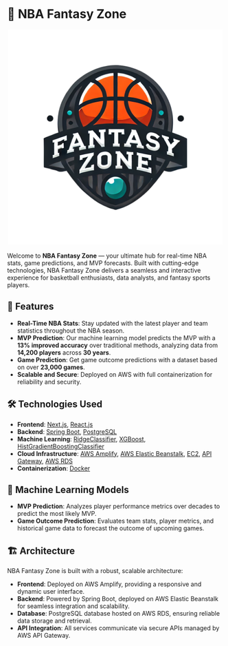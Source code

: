 # 🏀 NBA Fantasy Zone

<div align="center">
  <img src="frontend/public/major.png" alt="NBA Fantasy Zone" width="500"/>
</div>

Welcome to **NBA Fantasy Zone** — your ultimate hub for real-time NBA stats, game predictions, and MVP forecasts. Built with cutting-edge technologies, NBA Fantasy Zone delivers a seamless and interactive experience for basketball enthusiasts, data analysts, and fantasy sports players.

## 🚀 Features

- **Real-Time NBA Stats**: Stay updated with the latest player and team statistics throughout the NBA season.
- **MVP Prediction**: Our machine learning model predicts the MVP with a **13% improved accuracy** over traditional methods, analyzing data from **14,200 players** across **30 years**.
- **Game Prediction**: Get game outcome predictions with a dataset based on over **23,000 games**.
- **Scalable and Secure**: Deployed on AWS with full containerization for reliability and security.

## 🛠️ Technologies Used

- **Frontend**: [Next.js](https://nextjs.org/), [React.js](https://reactjs.org/)
- **Backend**: [Spring Boot](https://spring.io/projects/spring-boot), [PostgreSQL](https://www.postgresql.org/)
- **Machine Learning**: [RidgeClassifier](https://scikit-learn.org/stable/modules/generated/sklearn.linear_model.RidgeClassifier.html), [XGBoost](https://xgboost.readthedocs.io/), [HistGradientBoostingClassifier](https://scikit-learn.org/stable/modules/generated/sklearn.ensemble.HistGradientBoostingClassifier.html)
- **Cloud Infrastructure**: [AWS Amplify](https://aws.amazon.com/amplify/), [AWS Elastic Beanstalk](https://aws.amazon.com/elasticbeanstalk/), [EC2](https://aws.amazon.com/ec2/), [API Gateway](https://aws.amazon.com/api-gateway/), [AWS RDS](https://aws.amazon.com/rds/)
- **Containerization**: [Docker](https://www.docker.com/)

## 🧠 Machine Learning Models

- **MVP Prediction**: Analyzes player performance metrics over decades to predict the most likely MVP.
- **Game Outcome Prediction**: Evaluates team stats, player metrics, and historical game data to forecast the outcome of upcoming games.

## 🏗️ Architecture

NBA Fantasy Zone is built with a robust, scalable architecture:

- **Frontend**: Deployed on AWS Amplify, providing a responsive and dynamic user interface.
- **Backend**: Powered by Spring Boot, deployed on AWS Elastic Beanstalk for seamless integration and scalability.
- **Database**: PostgreSQL database hosted on AWS RDS, ensuring reliable data storage and retrieval.
- **API Integration**: All services communicate via secure APIs managed by AWS API Gateway.

